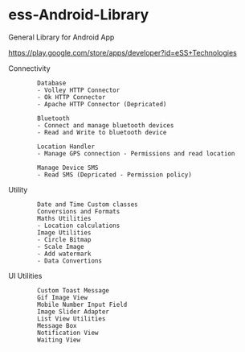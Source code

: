 # ess-Android-Library
General Library for Android App

https://play.google.com/store/apps/developer?id=eSS+Technologies

Connectivity
			
            Database
            - Volley HTTP Connector
            - Ok HTTP Connector
            - Apache HTTP Connector (Depricated)
            
            Bluetooth
            - Connect and manage bluetooth devices
            - Read and Write to bluetooth device
            
            Location Handler
            - Manage GPS connection - Permissions and read location
            
            Manage Device SMS
            - Read SMS (Depricated - Permission policy)
            
Utility
			
            Date and Time Custom classes
			Conversions and Formats
			Maths Utilities
			- Location calculations
            Image Utilities
			- Circle Bitmap
			- Scale Image
			- Add watermark
			- Data Convertions
			
UI Utilities
			
			Custom Toast Message
			Gif Image View
			Mobile Number Input Field
			Image Slider Adapter
			List View Utilities
			Message Box
			Notification View
			Waiting View


